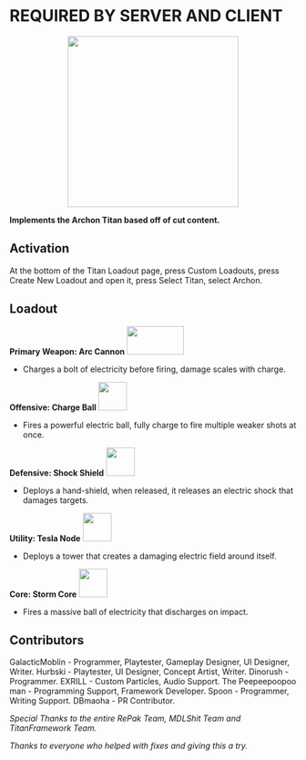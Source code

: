 # REQUIRED BY SERVER AND CLIENT
<p align="center"> <img src="https://user-images.githubusercontent.com/100473309/226972415-062a043a-b899-4538-aaa4-cc10dfb6cfaf.png" width="300" height="300">

**Implements the Archon Titan based off of cut content.**

## Activation
At the bottom of the Titan Loadout page, press Custom Loadouts, press Create New Loadout and open it, press Select Titan, select Archon.

## Loadout
**Primary Weapon: Arc Cannon** <img src="https://github.com/GalacticMoblin/Moblin.Archon/assets/100473309/166fb143-1656-4e06-ac5e-827aa18a0c40" width="100" height="50">

- Charges a bolt of electricity before firing, damage scales with charge.

**Offensive: Charge Ball** <img src="https://github.com/GalacticMoblin/Moblin.Archon/assets/100473309/88f60af9-4a99-4906-a01b-1dbd8fb61b30" width="50" height="50">
- Fires a powerful electric ball, fully charge to fire multiple weaker shots at once.

**Defensive: Shock Shield** <img src="https://github.com/GalacticMoblin/Moblin.Archon/assets/100473309/aa2a7062-4726-4cd7-b39c-09ddd2902b26" width="50" height="50">
- Deploys a hand-shield, when released, it releases an electric shock that damages targets.

**Utility: Tesla Node** <img src="https://github.com/GalacticMoblin/Moblin.Archon/assets/100473309/2adadc87-6091-42c8-ab09-4518d06ae1ff" width="50" height="50">
- Deploys a tower that creates a damaging electric field around itself.

**Core: Storm Core** <img src="https://github.com/GalacticMoblin/Moblin.Archon/assets/100473309/1a26fda4-b385-494f-9752-93acdbf675bb" width="50" height="50">
- Fires a massive ball of electricity that discharges on impact.

## Contributors
GalacticMoblin - Programmer, Playtester, Gameplay Designer, UI Designer, Writer.
Hurbski - Playtester, UI Designer, Concept Artist, Writer.
Dinorush - Programmer.
EXRILL - Custom Particles, Audio Support.
The Peepeepoopoo man - Programming Support, Framework Developer.
Spoon - Programmer, Writing Support.
DBmaoha - PR Contributor.

*Special Thanks to the entire RePak Team, MDLShit Team and TitanFramework Team.*

*Thanks to everyone who helped with fixes and giving this a try.*
